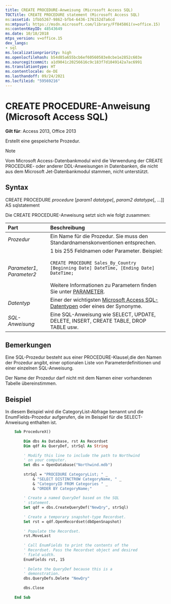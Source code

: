 ```yaml
---
title: CREATE PROCEDURE-Anweisung (Microsoft Access SQL)
TOCTitle: CREATE PROCEDURE statement (Microsoft Access SQL)
ms:assetid: 1fbb5267-9862-bfb4-6436-176152d7a6cd
ms:mtpsurl: https://msdn.microsoft.com/library/Ff845861(v=office.15)
ms:contentKeyID: 48543649
ms.date: 10/18/2018
mtps_version: v=office.15
dev_langs:
- sql
ms.localizationpriority: high
ms.openlocfilehash: b54d85a655bcb6ef60560583e8cbe1e2852c603e
ms.sourcegitcommit: a1d9041c20256616c9c183f7d1049142a7ac6991
ms.translationtype: HT
ms.contentlocale: de-DE
ms.lasthandoff: 09/24/2021
ms.locfileid: "59569216"
---
```

# <a name="create-procedure-statement-microsoft-access-sql"></a>CREATE PROCEDURE-Anweisung (Microsoft Access SQL)

**Gilt für**: Access 2013, Office 2013 

Erstellt eine gespeicherte Prozedur.

> [!NOTE]
> Vom Microsoft Access-Datenbankmodul wird die Verwendung der CREATE PROCEDURE- oder anderer DDL-Anweisungen in Datenbanken, die nicht aus dem Microsoft Jet-Datenbankmodul stammen, nicht unterstützt.

## <a name="syntax"></a>Syntax

CREATE PROCEDURE *procedure* \[*param1 datatype*\[, *param2 datatype*\[, …\]\] AS sqlstatement

Die CREATE PROCEDURE-Anweisung setzt sich wie folgt zusammen:

|Part|Beschreibung|
|:---|:----------|
|*Prozedur*|Ein Name für die Prozedur. Sie muss den Standardnamenskonventionen entsprechen.|
|*Parameter1*, *Parameter2*|1 bis 255 Feldnamen oder Parameter. Beispiel:<br/><br/>`CREATE PROCEDURE Sales_By_Country [Beginning Date] DateTime, [Ending Date] DateTime;`<br/><br/>Weitere Informationen zu Parametern finden Sie unter [PARAMETER](parameters-declaration-microsoft-access-sql.md).|
|*Datentyp*|Einer der wichtigsten [Microsoft Access SQL-Datentypen](sql-data-types.md) oder eines der Synonyme.|
|*SQL-Anweisung*|Eine SQL-Anweisung wie SELECT, UPDATE, DELETE, INSERT, CREATE TABLE, DROP TABLE usw.|


## <a name="remarks"></a>Bemerkungen

Eine SQL-Prozedur besteht aus einer PROCEDURE-Klausel,die den Namen der Prozedur angibt, einer optionalen Liste von Parameterdefinitionen und einer einzelnen SQL-Anweisung.

Der Name der Prozedur darf nicht mit dem Namen einer vorhandenen Tabelle übereinstimmen.

## <a name="example"></a>Beispiel

In diesem Beispiel wird die CategoryList-Abfrage benannt und die EnumFields-Prozedur aufgerufen, die im Beispiel für die SELECT-Anweisung enthalten ist.

```vb
    Sub ProcedureX() 
     
        Dim dbs As Database, rst As Recordset 
        Dim qdf As QueryDef, strSql As String 
         
        ' Modify this line to include the path to Northwind 
        ' on your computer. 
        Set dbs = OpenDatabase("Northwind.mdb") 
         
        strSql = "PROCEDURE CategoryList; " _ 
            & "SELECT DISTINCTROW CategoryName, " _ 
            & "CategoryID FROM Categories " _ 
            & "ORDER BY CategoryName;" 
         
        ' Create a named QueryDef based on the SQL 
        ' statement. 
        Set qdf = dbs.CreateQueryDef("NewQry", strSql) 
     
        ' Create a temporary snapshot-type Recordset. 
        Set rst = qdf.OpenRecordset(dbOpenSnapshot) 
     
        ' Populate the Recordset. 
        rst.MoveLast 
                 
        ' Call EnumFields to print the contents of the  
        ' Recordset. Pass the Recordset object and desired 
        ' field width. 
        EnumFields rst, 15 
         
        ' Delete the QueryDef because this is a 
        ' demonstration. 
        dbs.QueryDefs.Delete "NewQry" 
         
        dbs.Close 
     
    End Sub
```
